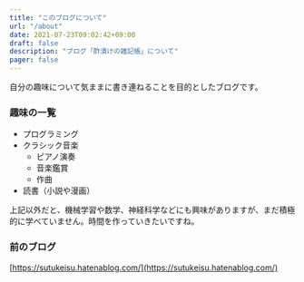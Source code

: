 ```yaml
---
title: "このブログについて"
url: "/about"
date: 2021-07-23T09:02:42+09:00
draft: false
description: "ブログ「酢漬けの雑記帳」について"
pager: false
---
```


自分の趣味について気ままに書き連ねることを目的としたブログです。

### 趣味の一覧

- プログラミング
- クラシック音楽
  - ピアノ演奏
  - 音楽鑑賞
  - 作曲
- 読書（小説や漫画）

上記以外だと、機械学習や数学、神経科学などにも興味がありますが、まだ積極的に学べていません。時間を作っていきたいですね。

### 前のブログ

[https://sutukeisu.hatenablog.com/](https://sutukeisu.hatenablog.com/)
